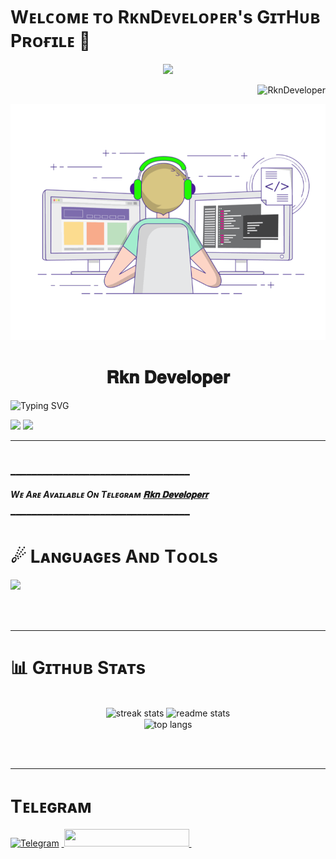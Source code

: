# Wᴇʟᴄᴏᴍᴇ ᴛᴏ RᴋɴDᴇᴠᴇʟᴏᴘᴇʀ's GɪᴛHᴜʙ Pʀᴏғɪʟᴇ 👋
<p align="center">
  <a href="https://github.com/RknDeveloper/readme-typing-svg">
    <img src="https://readme-typing-svg.demolab.com/?lines=RknDeveloper&font=Fira%20SemiBold&center=true&width=480&height=45&color=fff68f&vCenter=true&pause=1000&size=40" />
    
</a>
</p>
<p align="Right"> <img src="https://komarev.com/ghpvc/?username=RknDeveloper&label=Profile%20views&color=0e75b6&style=flat" alt="RknDeveloper" /> </p>


<p align="center">
  <img  src="https://raw.githubusercontent.com/devSouvik/devSouvik/master/gif3.gif">
</p>
<h1 align="center">
          𝐑𝐤𝐧 𝐃𝐞𝐯𝐞𝐥𝐨𝐩𝐞𝐫

</h1>

![Typing SVG](https://readme-typing-svg.herokuapp.com/?lines=hello+my+name+is+rkn+developer;I+work+for+Telegram+automatomation;You+can+see+the+bots+made+by+me+by+going+to+Telegram)
</p>

<img src="https://user-images.githubusercontent.com/73097560/115834477-dbab4500-a447-11eb-908a-139a6edaec5c.gif">
<img src="https://user-images.githubusercontent.com/73097560/115834477-dbab4500-a447-11eb-908a-139a6edaec5c.gif">

<hr/>
<br>

━━━━━━━━━━━━━━━━━━━━━━━━━━━━━━━━━━

_**Wᴇ Aʀᴇ Aᴠᴀɪʟᴀʙʟᴇ Oɴ Tᴇʟᴇɢʀᴀᴍ [𝐑𝐤𝐧 𝐃𝐞𝐯𝐞𝐥𝐨𝐩𝐞𝐫𝐫](https://telegram.me/RknDeveloperr)**_

━━━━━━━━━━━━━━━━━━━━━━━━━━━━━━━━━━


# ☄ Lᴀɴɢᴜᴀɢᴇs Aɴᴅ Tᴏᴏʟs 
<img src="https://skillicons.dev/icons?i=html,css,github,java,nodejs,python,javascript,heroku,git,r" />
    
<br/><br/>
<hr/>

# 📊 Gɪᴛʜᴜʙ Sᴛᴀᴛs
<br>
<div align=center>
  <img width=390 src="https://github-readme-streak-stats.herokuapp.com?user=RknDeveloper&count_public=true&theme=react&border_radius=10" alt="streak stats"/>
  <img width=390 src="https://github-readme-stats.vercel.app/api?username=RknDeveloper&count_public=true&show_icons=true&theme=react&rank_icon=github&border_radius=10" alt="readme stats" />
  <br/>
  <img width=325 align="center" src="https://github-readme-stats.vercel.app/api/top-langs/?username=RknDeveloper&hide=HTML&langs_count=8&layout=compact&theme=react&border_radius=10&size_weight=0.5&count_weight=0.5&exclude_repo=github-readme-stats" alt="top langs" />
</div>

<br/><br/>

<hr/>

# Tᴇʟᴇɢʀᴀᴍ
<p align="left">
<a href="https://telegram.me/RknDeveloper"><img alt="Telegram" src="https://img.shields.io/badge/RknDeveloper-2CA5E0?style=for-the-badge&logo=telegram&logoColor=white"/></a>
<a href="https://telegram.me/Cg_Of_movies_Group">
    &nbsp;<img src="https://img.shields.io/badge/Free Movies-Group-blue?style=for-the-badge&logo=telegram" width="200" height="28">&nbsp;
  </a>
</p>

</div>
